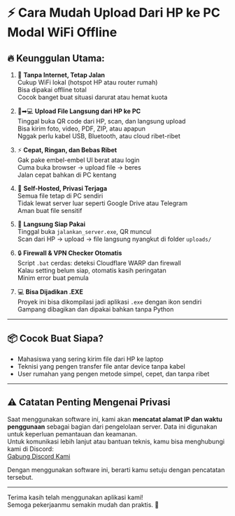 # ⚡ Cara Mudah Upload Dari HP ke PC Modal WiFi Offline

## 🔥 Keunggulan Utama:

1. 🚫 **Tanpa Internet, Tetap Jalan**  
   Cukup WiFi lokal (hotspot HP atau router rumah)  
   Bisa dipakai offline total  
   Cocok banget buat situasi darurat atau hemat kuota  

2. 📱➡💻 **Upload File Langsung dari HP ke PC**  
   Tinggal buka QR code dari HP, scan, dan langsung upload  
   Bisa kirim foto, video, PDF, ZIP, atau apapun  
   Nggak perlu kabel USB, Bluetooth, atau cloud ribet-ribet  

3. ⚡ **Cepat, Ringan, dan Bebas Ribet**  
   Gak pake embel-embel UI berat atau login  
   Cuma buka browser → upload file → beres  
   Jalan cepat bahkan di PC kentang  

4. 🧠 **Self-Hosted, Privasi Terjaga**  
   Semua file tetap di PC sendiri  
   Tidak lewat server luar seperti Google Drive atau Telegram  
   Aman buat file sensitif  

5. 🎯 **Langsung Siap Pakai**  
   Tinggal buka `jalankan_server.exe`, QR muncul  
   Scan dari HP → upload → file langsung nyangkut di folder `uploads/`  

6. 🔒 **Firewall & VPN Checker Otomatis**  
   Script `.bat` cerdas: deteksi Cloudflare WARP dan firewall  
   Kalau setting belum siap, otomatis kasih peringatan  
   Minim error buat pemula  

7. 💻 **Bisa Dijadikan .EXE**  
   Proyek ini bisa dikompilasi jadi aplikasi `.exe` dengan ikon sendiri  
   Gampang dibagikan dan dipakai bahkan tanpa Python  

---

## 📦 Cocok Buat Siapa?  

- Mahasiswa yang sering kirim file dari HP ke laptop  
- Teknisi yang pengen transfer file antar device tanpa kabel  
- User rumahan yang pengen metode simpel, cepet, dan tanpa ribet  

---

## ⚠️ Catatan Penting Mengenai Privasi  

Saat menggunakan software ini, kami akan **mencatat alamat IP dan waktu penggunaan** sebagai bagian dari pengelolaan server. Data ini digunakan untuk keperluan pemantauan dan keamanan.  
Untuk komunikasi lebih lanjut atau bantuan teknis, kamu bisa menghubungi kami di Discord:  
[Gabung Discord Kami](https://discord.gg/WTAhZ8Z3rA)  

Dengan menggunakan software ini, berarti kamu setuju dengan pencatatan tersebut.  

---

Terima kasih telah menggunakan aplikasi kami!  
Semoga pekerjaanmu semakin mudah dan praktis. 🙏
